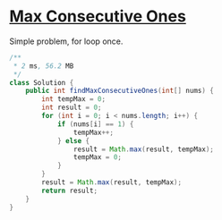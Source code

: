# [Max Consecutive Ones](https://leetcode.com/problems/max-consecutive-ones/)

Simple problem, for loop once.

```java
/**
 * 2 ms, 56.2 MB
 */
class Solution {
    public int findMaxConsecutiveOnes(int[] nums) {
        int tempMax = 0;
        int result = 0;
        for (int i = 0; i < nums.length; i++) {
            if (nums[i] == 1) {
                tempMax++;
            } else {
                result = Math.max(result, tempMax);
                tempMax = 0;
            }
        }
        result = Math.max(result, tempMax);
        return result;
    }
}
```

